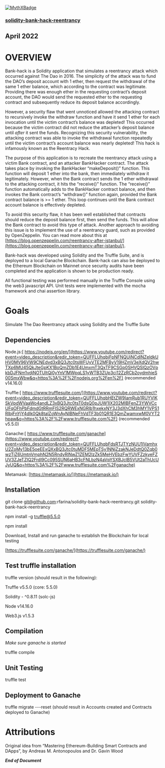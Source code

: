 [![MythXBadge](https://badgen.net/https/api.mythx.io/v1/projects/1fe34465-2ed1-4177-8d02-0afa586ee19e/badge/data?cache=300&icon=https://raw.githubusercontent.com/ConsenSys/mythx-github-badge/main/logo_white.svg)](https://docs.mythx.io/dashboard/github-badges)

### [solidity-bank-hack-reentrancy](https://github.com/rfarina/solidity-bank-hack-reentrancy)


## **April 2022**


# OVERVIEW

Bank-hack is a Solidity application that simulates a reentrancy attack which occurred against The Dao in 2016. The simplicity of the attack was to fund the DAO’s deposit account with 1 ether, then request the withdrawal of the same 1 ether balance, which according to the contract was legitimate. Providing there was enough ether in the requesting contract’s deposit account, the DAO would send the requested ether to the requesting contract and subsequently reduce its deposit balance accordingly. 

However, a security flaw that went unnoticed allowed the attacking contract to recursively invoke the withdraw function and have it send 1 ether for each invocation until the victim contract’s balance was depleted! This occurred because the victim contract did not reduce the attacker’s deposit balance until _after_ it sent the funds. Recognizing this security vulnerability, the attacking contract was able to invoke the withdrawal function repeatedly until the victim contract’s account balance was nearly depleted! This hack is infamously known as the Reentracy Hack.

The purpose of this application is to recreate the reentrancy attack using a victim Bank contract, and an attacker BankHacker contract. The attack takes place by invoking the BankHacker “makeDeposit()” function. This function will deposit 1 ether into the bank, then immediately withdraw it legitimately. However, when the Bank contract sends the 1 ether withdrawal to the attacking contract, it hits the “receive()” function. The “receive()” function automatically adds to the BankHacker contract balance, and then invokes the Bank contract’s “withdraw()” function again, provided the Bank contract balance is >= 1 ether. This loop continues until the Bank contract account balance is effectively depleted.

To avoid this security flaw, it has been well established that contracts should reduce the deposit balance first, then send the funds. This will allow the Bank contract to avoid this type of attack. Another approach to avoiding this issue is to implement the use of a reentrancy guard, such as provided by OpenZeppelin. You can read more about this at [https://blog.openzeppelin.com/reentrancy-after-istanbul/](https://blog.openzeppelin.com/reentrancy-after-istanbul/).

Bank-hack was developed using Solidity and the Truffle Suite, and is deployed to a local Ganache Blockchain. Bank-hack can also be deployed to the Ethereum Blockchain on Mainnet once security audits have been completed and the application is shown to be production ready.

All functional testing was performed manually in the Truffle Console using the web3 javascript API.  Unit tests were implemented with the mocha framework and chai assertion library.


# Goals

Simulate The Dao Reentrancy attack using Solidity and the Truffle Suite


## **Dependencies**

Node.js:[ https://nodejs.org/en/](https://www.youtube.com/redirect?event=video_description&redir_token=QUFFLUhqbjFpNFNQUjNCdlNZeldkUHV0MV96VW9CNEdvd3xBQ3Jtc0tsWFUyVTE2MFByV19HZmV3eXdQV2hwTXp6MU45QkJteGpKX1BoQmZDb1E4UmxmT3QxTF9CSGp0SHVQSlQzOVpkbDJFNm1vdjNOTUltQi0yYnV1MWpqLS1yWTB3ZUp3ci12ZzRCb2oydmhieS00SmxWbw&q=https%3A%2F%2Fnodejs.org%2Fen%2F) (recommended v14.16.0)

Truffle:[ https://www.trufflesuite.com/](https://www.youtube.com/redirect?event=video_description&redir_token=QUFFLUhqbHEtZW9IamRub1RUYVlKSkVpdWVaaWo4andLZ3xBQ3Jtc0tsT0dsQ0pJUW1IX202MlBFenZ3YWVCcUFqOFhPbFdmdGtRRmFIS2RQRWExNGRIb1hxekxNY3J3dXhCM3hMY1VPS1RlbjFnYjY4dlk0Qk8talZoWnAyNlBNeFhVdTF3b01QR1E3QmZwamxwM0VYT2hpaw&q=https%3A%2F%2Fwww.trufflesuite.com%2F) (recommended v5.5.0)

Ganache:[ https://www.trufflesuite.com/ganache](https://www.youtube.com/redirect?event=video_description&redir_token=QUFFLUhqbFdsRTJTYzNUU1lVamhxU2ZoMy13bE5oeEExQXxBQ3Jtc0tuMDF5MEpTSy1NNjZzakNJeDdtQ0Zqb0wzTjZ6UmtnVmphN2N5RndyRlNwZ1ZEM2lzZk5MeHVEbzFwYUVFZzkyeFZUV3ZJeTZIQ2Frdl9Cc095SUN6aHB3cFNLbzN4aVpYSXBJclB5VUt2aThUcUJyUQ&q=https%3A%2F%2Fwww.trufflesuite.com%2Fganache)

Metamask: [https://metamask.io/](https://metamask.io/)


## **Installation**

git clone [git@github.com](mailto:git@github.com):rfarina/solidity-bank-hack-reentrancy.git solidity-bank-hack-reentrancy

npm install -g truffle@5.5.0

npm install

Download, Install and run ganache to establish the Blockchain for local testing

[https://trufflesuite.com/ganache/](https://trufflesuite.com/ganache/)


## **Test truffle installation**

truffle version (should result in the following):

Truffle v5.5.0 (core: 5.5.0)

Solidity - ^0.8.11 (solc-js)

Node v14.16.0

Web3.js v1.5.3


## **Compilation**

_Make sure ganache is started_

truffle compile


## **Unit Testing**

truffle test


## **Deployment to Ganache**

truffle migrate ---reset (should result in Accounts created and Contracts deployed to Ganache)


# Attributions

Original idea from “Mastering Ethereum-Building Smart Contracts and DApps”, by Andreas M. Antonopoulos and Dr. Gavin Wood

**_End of Document_**
